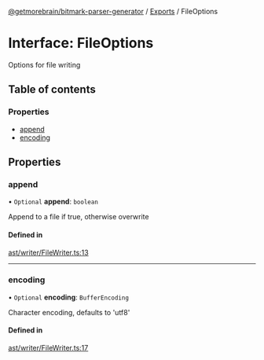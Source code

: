 [@getmorebrain/bitmark-parser-generator](../API.md) / [Exports](../modules.md) / FileOptions

# Interface: FileOptions

Options for file writing

## Table of contents

### Properties

- [append](FileOptions.md#append)
- [encoding](FileOptions.md#encoding)

## Properties

### append

• `Optional` **append**: `boolean`

Append to a file if true, otherwise overwrite

#### Defined in

[ast/writer/FileWriter.ts:13](https://github.com/getMoreBrain/bitmark-parser-generator/blob/b82d7bf/src/ast/writer/FileWriter.ts#L13)

___

### encoding

• `Optional` **encoding**: `BufferEncoding`

Character encoding, defaults to 'utf8'

#### Defined in

[ast/writer/FileWriter.ts:17](https://github.com/getMoreBrain/bitmark-parser-generator/blob/b82d7bf/src/ast/writer/FileWriter.ts#L17)
